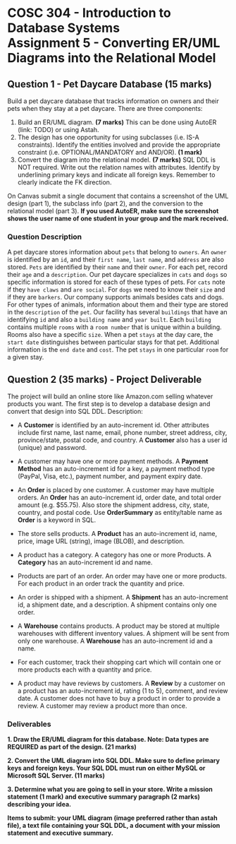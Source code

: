 # COSC 304 - Introduction to Database Systems<br>Assignment 5 - Converting ER/UML Diagrams into the Relational Model


## Question 1 - Pet Daycare Database (15 marks)

Build a pet daycare database that tracks information on owners and their pets when they stay at a pet daycare. There are three components:

1) Build an ER/UML diagram. **(7 marks)** This can be done using AutoER (link: TODO) or using Astah.
2) The design has one opportunity for using subclasses (i.e. IS-A constraints). Identify the entities involved and provide the appropriate constraint (i.e. OPTIONAL/MANDATORY and AND/OR). **(1 mark)**
3) Convert the diagram into the relational model. **(7 marks)** SQL DDL is NOT required. Write out the relation names with attributes. Identify by underlining primary keys and indicate all foreign keys. Remember to clearly indicate the FK direction.

On Canvas submit a single document that contains a screenshot of the UML design (part 1), the subclass info (part 2), and the conversion to the relational model (part 3). **If you used AutoER, make sure the screenshot shows the user name of one student in your group and the mark received.**

### Question Description

A pet daycare stores information about `pets` that belong to `owners`. An `owner` is identified by an `id`, and their `first name`, `last name`, and `address` are also stored. `Pets` are identified by their `name` and their `owner`. For each pet, record their `age` and a `description`.  Our pet daycare specializes in `cats` and `dogs` so specific information is stored for each of these types of pets. For `cats` note if they `have claws` and `are social`. For `dogs` we need to know their `size` and if they are `barkers`. Our company supports animals besides cats and dogs. For other types of animals, information about them and their type are stored in the `description` of the `pet`. Our facility has several `buildings` that have an identifying `id` and also a `building name` and `year built`. Each `building` contains multiple `rooms` with a `room number` that is unique within a building. Rooms also have a specific `size`.  When a pet `stays` at the day care, the `start date` distinguishes between particular stays for that pet. Additional information is the `end date` and `cost`. The pet `stays` in one particular `room` for a given stay.

## Question 2 (35 marks) - Project Deliverable

The project will build an online store like Amazon.com selling whatever products you want. The first step is to develop a database design and convert that design into SQL DDL. Description:

- A <strong>Customer</strong> is identified by an auto-increment id. Other attributes include first name, last name, email, phone number, street address, city, province/state, postal code, and country. A <strong>Customer</strong> also has a user id (unique) and password.

- A customer may have one or more payment methods. A <strong>Payment Method</strong> has an auto-increment id for a key, a payment method type (PayPal, Visa, etc.), payment number, and payment expiry date.

- An <strong>Order</strong> is placed by one customer. A customer may have multiple orders. An <strong>Order</strong> has an auto-increment id, order date, and total order amount (e.g. $55.75). Also store the shipment address, city, state, country, and postal code. Use <strong>OrderSummary</strong> as entity/table name as <strong>Order</strong> is a keyword in SQL.

- The store sells products. A <strong>Product</strong> has an auto-increment id, name, price, image URL (string), image (BLOB), and description.
- A product has a category. A category has one or more Products. A <strong>Category</strong> has an auto-increment id and name.

- Products are part of an order. An order may have one or more products. For each product in an order track the quantity and price.

- An order is shipped with a shipment. A <strong>Shipment</strong> has an auto-increment id, a shipment date, and a description. A shipment contains only one order.

- A <strong>Warehouse</strong> contains products. A product may be stored at multiple warehouses with different inventory values. A shipment will be sent from only one warehouse. A <strong>Warehouse</strong> has an auto-increment id and a name.

- For each customer, track their shopping cart which will contain one or more products each with a quantity and price.

- A product may have reviews by customers. A <strong>Review</strong> by a customer on a product has an auto-increment id, rating (1 to 5), comment, and review date. A customer does not have to buy a product in order to provide a review. A customer may review a product more than once.

### Deliverables

**1. Draw the ER/UML diagram for this database. Note: Data types are REQUIRED as part of the design. (21 marks)**

**2. Convert the UML diagram into SQL DDL. Make sure to define primary keys and foreign keys. Your SQL DDL must run on either MySQL or Microsoft SQL Server. (11 marks)**

**3. Determine what you are going to sell in your store. Write a mission statement (1 mark) and executive summary paragraph (2 marks) describing your idea.**

**Items to submit: your UML diagram (image preferred rather than astah file), a text file containing your SQL DDL, a document with your mission statement and executive summary.**


